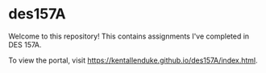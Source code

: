 # des157A
Welcome to this repository! This contains assignments I've completed in DES 157A.

To view the portal, visit https://kentallenduke.github.io/des157A/index.html.
